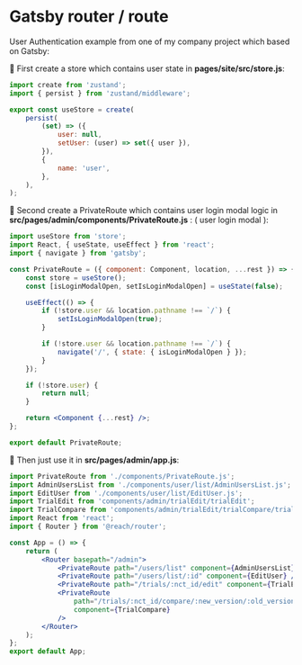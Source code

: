# Gatsby router / route

User Authentication example from one of my company project which based on Gatsby:

🦋 First create a store which contains user state in **pages/site/src/store.js**:

```jsx
import create from 'zustand';
import { persist } from 'zustand/middleware';

export const useStore = create(
	persist(
		(set) => ({
			user: null,
			setUser: (user) => set({ user }),
		}),
		{
			name: 'user',
		},
	),
);
```

🦋 Second create a PrivateRoute which contains user login modal logic in **src/pages/admin/components/PrivateRoute.js**
: ( user login modal ):

```jsx
import useStore from 'store';
import React, { useState, useEffect } from 'react';
import { navigate } from 'gatsby';

const PrivateRoute = ({ component: Component, location, ...rest }) => {
	const store = useStore();
	const [isLoginModalOpen, setIsLoginModalOpen] = useState(false);

	useEffect(() => {
		if (!store.user && location.pathname !== `/`) {
			setIsLoginModalOpen(true);
		}

		if (!store.user && location.pathname !== `/`) {
			navigate('/', { state: { isLoginModalOpen } });
		}
	});

	if (!store.user) {
		return null;
	}

	return <Component {...rest} />;
};

export default PrivateRoute;
```

🦋 Then just use it in **src/pages/admin/app.js**:

```jsx
import PrivateRoute from './components/PrivateRoute.js';
import AdminUsersList from './components/user/list/AdminUsersList.js';
import EditUser from './components/user/list/EditUser.js';
import TrialEdit from 'components/admin/trialEdit/trialEdit';
import TrialCompare from 'components/admin/trialEdit/trialCompare/trialCompare';
import React from 'react';
import { Router } from '@reach/router';

const App = () => {
	return (
		<Router basepath="/admin">
			<PrivateRoute path="/users/list" component={AdminUsersList} />
			<PrivateRoute path="/users/list/:id" component={EditUser} />
			<PrivateRoute path="/trials/:nct_id/edit" component={TrialEdit} />
			<PrivateRoute
				path="/trials/:nct_id/compare/:new_version/:old_version"
				component={TrialCompare}
			/>
		</Router>
	);
};
export default App;
```
